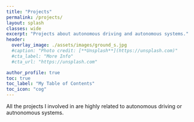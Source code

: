 ```yaml
---
title: "Projects"
permalink: /projects/
layout: splash
classes: wide
excerpt: "Projects about autonomous driving and autonomous systems."
header:
  overlay_image: ./assets/images/ground_s.jpg
  #caption: "Photo credit: [**Unsplash**](https://unsplash.com)"
  #cta_label: "More Info"
  #cta_url: "https://unsplash.com"

author_profile: true
toc: true
toc_label: "My Table of Contents"
toc_icon: "cog"
---
```


All the projects I involved in are highly related to autonomous driving or autnonomous systems.

